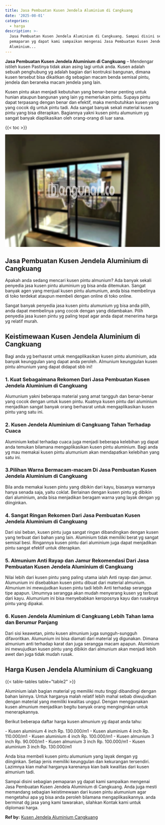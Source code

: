 ```yaml
---
title: Jasa Pembuatan Kusen Jendela Aluminium di Cangkuang
date: '2025-08-01'
categories:
  - harga
description: >-
  Jasa Pembuatan Kusen Jendela Aluminium di Cangkuang. Sampai disini sebagian
  pemaparan yg dapat kami sampaikan mengenai Jasa Pembuatan Kusen Jendela
  Aluminium...
---
```


**Jasa Pembuatan Kusen Jendela Aluminium di Cangkuang** – Mendengar istileh kusen Pastinya tidak akan asing lagi untuk anda. Kusen adalah sebuah penghubung yg adalah bagian dari kontruksi bangunan, dimana kusen tersebut bisa dikaitkan dg sebagian macam benda semisal pintu, jendela dan beraneka macam jendela yang lain.

Kusen pintu akan menjadi kebutuhan yang benar-benar penting untuk hunian ataupun bangunan yang lain yg memerlukan pintu. Supaya pintu dapat terpasang dengan benar dan efektif, maka membutuhkan kusen yang yang cocok dg untuk pintu tadi. Ada sangat banyak sekali material kusen pintu yang bisa diterapkan. Bagiannya yakni kusen pintu alumunium yg sangat banyak diaplikasikan oleh orang-orang di luar sana.

{{< toc >}}

![Jasa Pembuatan Kusen Jendela Aluminium di Cangkuang](/images/harga-kusen-jendela-alumunium-06.png)

## Jasa Pembuatan Kusen Jendela Aluminium di Cangkuang

Apakah anda sedang mencari kusen pintu almunium? Ada banyak sekali penyedia jasa kusen pintu aluminium yg bisa anda ditemukan. Sangat banyak agen yang menjual kusen pintu alumunium, anda bisa membelinya di toko terdekat ataupun membeli dengan online di toko online.

Sangat banyak penyedia jasa kusen pintu alumunium yg bisa anda pilih, anda dapat membelinya yang cocok dengan yang didambakan. Pilih penyedia jasa kusen pintu yg paling tepat agar anda dapat menerima harga yg relatif murah.

## Keistimewaan Kusen Jendela Aluminium di Cangkuang

Bagi anda yg berhasrat untuk mengaplikasikan kusen pintu aluminium, ada banyak keunggulan yang dapat anda peroleh. Almunium keunggulan kusen pintu almunium yang dapat didapat sbb ini!

### 1\. Kuat Sebagaimana Rekomen Dari Jasa Pembuatan Kusen Jendela Aluminium di Cangkuang

Alumunium yakni beberapa material yang amat tangguh dan benar-benar yang cocok dengan untuk kusen pintu. Kuatnya kusen pintu dari aluminium menjadikan sangat banyak orang berhasrat untuk mengaplikasikan kusen pintu yang satu ini.

### 2\. Kusen Jendela Aluminium di Cangkuang Tahan Terhadap Cuaca

Aluminium kebal terhadap cuaca juga menjadi beberapa kelebihan yg dapat anda temukan bilamana mengaplikasikan kusen pintu aluminium. Bagi anda yg mau memakai kusen pintu alumunium akan mendapatkan kelebihan yang satu ini.

### 3.Pilihan Warna Bermacam-macam Di Jasa Pembuatan Kusen Jendela Aluminium di Cangkuang

Bila anda memakai kusen pintu yang dibikin dari kayu, biasanya warnanya hanya senada saja, yaitu coklat. Berlainan dengan kusen pintu yg dibikin dari aluminium, anda bisa menjadikan beragam warna yang layak dengan yg diinginkan.

### 4\. Sangat Ringan Rekomen Dari Jasa Pembuatan Kusen Jendela Aluminium di Cangkuang

Dari sisi beban, kusen pintu juga sangat ringan dibandingkan dengan kusen yang terbuat dari bahan yang lain. Aluminium tidak memiliki berat yg sangat semisal besi. Ringannya kusen pintu dari aluminium juga dapat menjadikan pintu sangat efektif untuk diterapkan.

### 5\. Almunium Anti Rayap dan Jamur Rekomendasi Dari Jasa Pembuatan Kusen Jendela Aluminium di Cangkuang

Nilai lebih dari kusen pintu yang paling utama ialah Anti rayap dan jamur. Alumunium ini disebabkan kusen pintu dibuat dari material almunium. Almunium ini mewujudkan kusen pintu tadi lebih Anti terhadap serangga tipe apapun. Umumnya serangga akan mudah menyerang kusen yg terbuat dari kayu. Alumunium ini bisa menyebabkan keroposnya kayu dan rusaknya pintu yang dipakai.

### 6\. Kusen Jendela Aluminium di Cangkuang Lebih Tahan lama dan Berumur Panjang

Dari sisi keawetan, pintu kusen almunium juga sungguh-sungguh difavoritkan. Alumunium ini bisa diamati dari material yg digunakan. Dimana almunium anti terhadap karat dan juga serangga macam apapun. Aluminium ini mewujudkan kusen pintu yang dibikin dari almunium akan menjadi lebih awet dan juga tidak mudah rusak.

## Harga Kusen Jendela Aluminium di Cangkuang

{{< table-tables table="table2" >}}

Aluminium ialah bagian material yg memiliki mutu tinggi dibandingi dengan bahan lainnya. Untuk harganya malah relatif lebih mahal sebab diwujudkan dengan material yang memiliki kwalitas unggul. Dengan menggunakan kusen almunium menjadikan begitu banyak orang menginginkan untuk menerapkannya.

Berikut beberapa daftar harga kusen almunium yg dapat anda tahu:

\- Kusen aluminium 4 inch Rp. 130.000/m1 - Kusen aluminium 4 inch Rp. 110.000/m1 - Kusen aluminium 4 inch Rp. 100.000/m1 - Kusen almunium 3 inch Rp. 90.000/m1 - Kusen almunium 3 inch Rp. 100.000/m1 - Kusen aluminium 3 inch Rp. 130.000/m1

Anda bisa membeli kusen pintu alumunium yang layak dengan yg diinginkan. Setiap jenis memiliki keunggulan dan kekurangan tersendiri. Lazimnya kian mahal harganya karenanya kian baik kwalitas dari kusen almunium tadi.

Sampai disini sebagian pemaparan yg dapat kami sampaikan mengenai Jasa Pembuatan Kusen Jendela Aluminium di Cangkuang. Anda juga mesti memandang sebagian keistimewaan dari kusen pintu alumunium agar mengetahui apa yg bisa anda peroleh bilamana mengaplikasikannya. anda berminat dg jasa yang kami tawarakan, silahkan Kontak kami untuk diplomasi harga.

**Ref by:** [Kusen Jendela Aluminium Cangkuang](https://id.wikipedia.org/wiki/Kusen)
